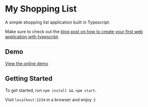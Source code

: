 # My Shopping List

A simple shopping list application built in Typescript.

Make sure to check out the [blog post on how to create your first web application with typescript](https://mydevhack.com/post/how-to-create-your-first-web-application-with-typescript).

## Demo

[View the online demo](https://matthewhartman.github.io/my-shopping-list/dist/)

## Getting Started

To get started, run `npm install && npm start`.

Visit `localhost:1234` in a browser and enjoy :)